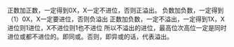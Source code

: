 正数加正数，一定得到0X，X一定不进位，否则正溢出。
负数加负数，一定得到（1）0X，X一定要进位，否则负溢出
正数加负数，一定不溢出，一定得到1X，X进位则1进位，X不进位则1也不进位
所以不溢出的进位，最高位次高位一定是同时进位或都不进位的。即同或。否则，即异或的话，代表溢出。
